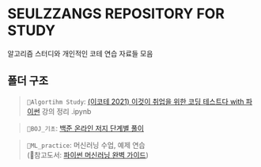# SEULZZANGS REPOSITORY FOR STUDY
알고리즘 스터디와 개인적인 코테 연습 자료들 모음

## 폴더 구조
> `📁Algortihm Study`: [(이코테 2021) 이것이 취업을 위한 코딩 테스트다 with 파이썬](https://www.youtube.com/playlist?list=PLRx0vPvlEmdAghTr5mXQxGpHjWqSz0dgC) 강의 정리 .ipynb

> `📁BOJ_기초`: [백준 온라인 저지 단계별 풀이](https://www.acmicpc.net/step) 

> `📁ML_practice`: 머신러닝 수업, 예제 연습   
   (📖참고도서: [파이썬 머신러닝 완벽 가이드](https://wikibook.co.kr/pymlrev2/))